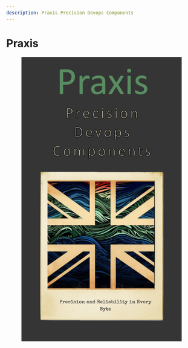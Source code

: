 ```yaml
---
description: Praxis Precision Devops Components
---
```


# Praxis

<figure><img src=".gitbook/assets/Precision and Reliability in Every Byte (1).png" alt=""><figcaption></figcaption></figure>
